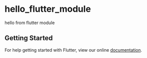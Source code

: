 # hello_flutter_module

hello from flutter module

## Getting Started

For help getting started with Flutter, view our online
[documentation](https://flutter.dev/).
